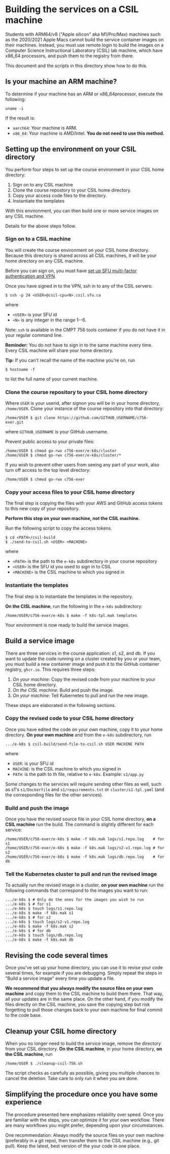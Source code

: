 # Building the services on a CSIL machine

Students with ARM64/v8 ("Apple silicon" aka M1/Pro/Max) machines such as the 2020/2021 Apple Macs 
cannot build the service container images on their
machines. Instead, you must use remote login to build the images on a
Computer Science Instructional Laboratory (CSIL) lab machine, which
have x86_64 processors, and push them to the registry from there.

This document and the scripts in this directory show how to do this.

## Is your machine an ARM machine?

To determine if your machine has an ARM or x86_64processor, execute
the following:

~~~
uname -i
~~~

If the result is:

* `aarch64`: Your machine is ARM. 
* `x86_64`: Your machine is AMD/Intel. **You do not need to use this method.**

## Setting up the environment on your CSIL directory

You perform four steps to set up the course environment in your CSIL
home directory:

1. Sign on to any CSIL machine
2. Clone the course repostory to your CSIL home directory.
3. Copy your access code files to the directory.
4. Instantiate the templates

With this environment, you can then build one or more service images
on any CSIL machine.

Details for the above steps follow.

### Sign on to a CSIL machine

You will create the course environment on your CSIL home directory.
Because this directory is shared across all CSIL machines, it will be
your home directory on any CSIL machine.

Before you can sign on, you must have
[set up SFU multi-factor authentication and VPN](https://www.sfu.ca/computing/about/support/computing-resources-for-graduate-students.html).

Once you have signed in to the VPN, ssh in to any of the CSIL servers:

~~~
$ ssh -p 24 <USER>@csil-cpu<N>.csil.sfu.ca
~~~

where

* `<USER>` is your SFU id
* `<N>` is any integer in the range 1--6.

Note: `ssh` is available in the CMPT 756 tools container if you do not
have it in your regular command line.

**Reminder:** You do not have to sign in to the same machine every
  time. Every CSIL machine will share your home directory.

**Tip:** If you can't recall the name of the machine you're on, run

~~~
$ hostname -f
~~~

to list the full name of your current machine.

### Clone the course repository to your CSIL home directory

Where `USER` is your userid, after signon you will be in your home
directory, `/home/USER`. Clone your instance of the course repository
into that directory:

~~~
/home/USER $ git clone https://github.com/GITHUB_USERNAME/c756-exer.git
~~~

where `GITHUB_USERNAME` is your GitHub username.

Prevent public access to your private files:

~~~
/home/USER $ chmod go-rwx c756-exer/e-k8s/cluster
/home/USER $ chmod go-rwx c756-exer/e-k8s/cluster/*
~~~

If you wish to prevent other users from seeing any part of your work,
also turn off access to the top level directory:

~~~
/home/USER $ chmod go-rwx c756-exer
~~~

### Copy your access files to your CSIL home directory

The final step is copying the files with your AWS and GitHub access
tokens to this new copy of your repository.

**Perform this step on your own machine, not the CSIL machine.**

Run the following script to copy the access tokens. 

~~~
$ cd <PATH>/csil-build
$ ./send-to-csil.sh <USER> <MACHINE>
~~~

where

* `<PATH>` is the path to the `e-k8s` subdirectory in your course repository
* `<USER>` is the SFU id you used to sign in to CSIL
* `<MACHINE>` is the CSIL machine to which you signed in

### Instantiate the templates

The final step is to instantiate the templates in the repository.

**On the CISL machine**, run the following in the `e-k8s` subdirectory:

~~~
/home/USER/c756-exer/e-k8s $ make -f k8s-tpl.mak templates
~~~

Your environment is now ready to build the service images.

## Build a service image

There are three services in the course application: s1, s2, and
db. If you want to update the code running on a cluster created by you
or your team, you must build a new container image and push it to the
GitHub container registry, `ghcr.io`. This requires three steps:

1. *On your machine:* Copy the revised code from your machine to your CSIL home
   directory.
2. *On the CISL machine:* Build and push the image.
3. *On your machine:* Tell Kubernetes to pull and run the new image.

These steps are elaborated in the following sections.

### Copy the revised code to your CSIL home directory

Once you have edited the code on your own machine, copy it to your
home directory. **On your own machine** and from the `e-k8s`
subdirectory, run

~~~
.../e-k8s $ csil-build/send-file-to-csil.sh USER MACHINE PATH
~~~

where

* `USER`: is your SFU id
* `MACHINE`: is the CSIL machine to which you signed in
* `PATH`: is the path to th file, relative to `e-k8s`. Example:
  `s1/app.py`

Some changes to the services will require sending other files as well,
such as s1's `s1/Dockerfile` and `s1/requirements.txt` or
`cluster/s1-tpl.yaml` (and the corresponding files for the other
services).

### Build and push the image

Once you have the revised source file in your CSIL home directory,
**on a CSIL machine** run the build.  The command is slightly different
for each service:

~~~
/home/USER/c756-exer/e-k8s $ make -f k8s.mak logs/s1.repo.log    # for s1
/home/USER/c756-exer/e-k8s $ make -f k8s.mak logs/s2-v1.repo.log # for s2
/home/USER/c756-exer/e-k8s $ make -f k8s.mak logs/db.repo.log    # for db
~~~

### Tell the Kubernetes cluster to pull and run the revised image

To actually run the revised image in a cluster, **on your own
machine** run the following commands that correspond to the images you
want to run:

~~~
.../e-k8s $ # Only do the ones for the images you wish to run
.../e-k8s $ # for s1
.../e-k8s $ touch logs/s1.repo.log
.../e-k8s $ make -f k8s.mak s1
.../e-k8s $ # for s2
.../e-k8s $ touch logs/s2-v1.repo.log
.../e-k8s $ make -f k8s.mak s2
.../e-k8s $ # for db
.../e-k8s $ touch logs/db.repo.log
.../e-k8s $ make -f k8s.mak db
~~~

## Revising the code several times

Once you've set up your home directory, you can use it to revise your
code several times, for example if you are debugging.  Simply repeat
the steps in "Build a service image" every time you update a file.

**We recommend that you always modify the source files on your own
machine** and copy them to the CSIL machine to build them there. That
way, all your updates are in the same place. On the other hand, if you
modify the files directly on the CSIL machine, you save the copying
step but risk forgetting to pull those changes back to your own
machine for final commit to the code base.

## Cleanup your CSIL home directory

When you no longer need to build the service image, remove the
directory from your CSIL directory.  **On the CSIL machine**, in your home
directory, **on the CSIL machine**, run

~~~
/home/USER $ ./cleanup-csil-756.sh
~~~

The script checks as carefully as possible, giving you multiple
chances to cancel the deletion. Take care to only run it when you are
done.

## Simplifying the procedure once you have some experience

The procedure presented here emphasizes reliability over speed. Once you
are familiar with the steps, you can optimize it for your own
workflow. There are many workflows you might prefer, depending upon
your circumstances.

One recommendation: Always modify the source files on your own
machine (preferably in a git repo), then transfer them to the CSIL machine (e.g., git pull). Keep the latest,
best version of the your code in one place.
